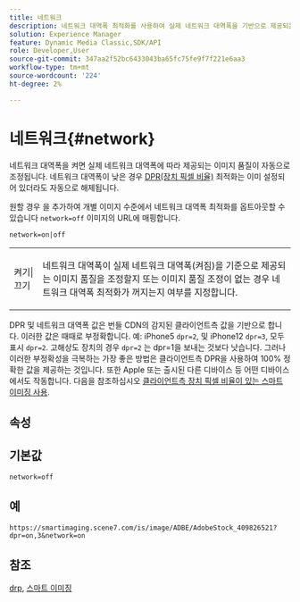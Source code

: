 ```yaml
---
title: 네트워크
description: 네트워크 대역폭 최적화를 사용하여 실제 네트워크 대역폭을 기반으로 제공되는 이미지 품질을 조정하는 방법에 대해 알아봅니다.
solution: Experience Manager
feature: Dynamic Media Classic,SDK/API
role: Developer,User
source-git-commit: 347aa2f52bc6433043ba65fc75fe9f7f221e6aa3
workflow-type: tm+mt
source-wordcount: '224'
ht-degree: 2%

---
```


# 네트워크{#network}

네트워크 대역폭을 켜면 실제 네트워크 대역폭에 따라 제공되는 이미지 품질이 자동으로 조정됩니다. 네트워크 대역폭이 낮은 경우 [DPR(장치 픽셀 비율)](/help/aem-is-ir-api/is-api/http-ref/image-serving-api-ref/c-http-protocol-reference/c-command-reference/r-dpr.md) 최적화는 이미 설정되어 있더라도 자동으로 해제됩니다.

원할 경우 을 추가하여 개별 이미지 수준에서 네트워크 대역폭 최적화를 옵트아웃할 수 있습니다 `network=off` 이미지의 URL에 매핑합니다.

`network=on|off`

<table id="simpletable_2D23B1B282CD4216AB5BE7E7430D1B3F"> 
 <tr class="strow"> 
  <td class="stentry"> <p> <span class="codeph"> 켜기|끄기 </span> </p> </td> 
  <td class="stentry"> <p>네트워크 대역폭이 실제 네트워크 대역폭(켜짐)을 기준으로 제공되는 이미지 품질을 조정할지 또는 이미지 품질 조정이 없는 경우 네트워크 대역폭 최적화가 꺼지는지 여부를 지정합니다.</p> </td> 
 </tr> 
</table>

DPR 및 네트워크 대역폭 값은 번들 CDN의 감지된 클라이언트측 값을 기반으로 합니다. 이러한 값은 때때로 부정확합니다. 예: iPhone5 `dpr=2`, 및 iPhone12 `dpr=3`, 모두 표시 `dpr=2`. 고해상도 장치의 경우 `dpr=2` 는 dpr=1을 보내는 것보다 낫습니다. 그러나 이러한 부정확성을 극복하는 가장 좋은 방법은 클라이언트측 DPR을 사용하여 100% 정확한 값을 제공하는 것입니다. 또한 Apple 또는 출시된 다른 디바이스 등 어떤 디바이스에서도 작동합니다. 다음을 참조하십시오 [클라이언트측 장치 픽셀 비율이 있는 스마트 이미징 사용](https://experienceleague.adobe.com/docs/experience-manager-cloud-service/content/assets/dynamicmedia/client-side-dpr.html?lang=en).

## 속성



## 기본값

`network=off`

## 예

`https://smartimaging.scene7.com/is/image/ADBE/AdobeStock_409826521?dpr=on,3&network=on`

## 참조

[drp](/help/aem-is-ir-api/is-api/http-ref/image-serving-api-ref/c-http-protocol-reference/c-command-reference/r-dpr.md), [스마트 이미징](https://experienceleague.adobe.com/docs/experience-manager-cloud-service/content/assets/dynamicmedia/imaging-faq.html?lang=en)
